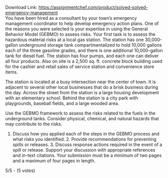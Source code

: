 Download Link: https://assignmentchef.com/product/solved-solved-emergency-management
<br>
You have been hired as a consultant by your town’s emergency management coordinator to help develop emergency action plans. One of the reasons you were selected is your expertise in using the General Behavior Model (GEBMO) to assess risks. Your first task is to assess the hazardous material risks at a local gas station. The station has one 30,000-gallon underground storage tank compartmentalized to hold 10,000 gallons each of the three gasoline grades, and there is one additional 10,000-gallon tank for diesel fuel. The station has four pumps, and each one can deliver all four products. Also on site is a 2,500 sq. ft. concrete block building used for the cashier and retail sales of service station and convenience store items.

The station is located at a busy intersection near the center of town. It is adjacent to several other local businesses that do a brisk business during the day. Across the street from the station is a large housing development with an elementary school. Behind the station is a city park with playgrounds, baseball fields, and a large wooded area.

Use the GEBMO framework to assess the risks related to the fuels in the underground tanks. Consider physical, chemical, and natural hazards that may contribute to the risks.

1. Discuss how you applied each of the steps in the GEBMO process and what risks you identified. 2. Provide recommendations for preventing spills or releases. 3. Discuss response actions required in the event of a spill or release.  Support your discussion with appropriate references and in-text citations. Your submission must be a minimum of two pages and a maximum of four pages in length.

5/5 - (5 votes)